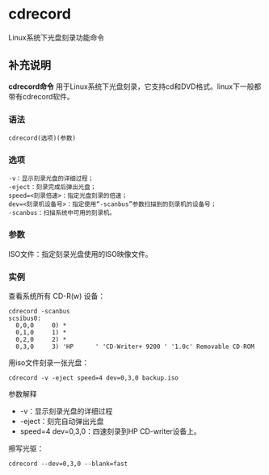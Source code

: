 #  cdrecord

Linux系统下光盘刻录功能命令

##  补充说明

**cdrecord命令** 用于Linux系统下光盘刻录，它支持cd和DVD格式。linux下一般都带有cdrecord软件。

###  语法

    
    
    cdrecord(选项)(参数)
    

###  选项

    
    
    -v：显示刻录光盘的详细过程；
    -eject：刻录完成后弹出光盘；
    speed=<刻录倍速>：指定光盘刻录的倍速；
    dev=<刻录机设备号>：指定使用“-scanbus”参数扫描到的刻录机的设备号；
    -scanbus：扫描系统中可用的刻录机。
    

###  参数

ISO文件：指定刻录光盘使用的ISO映像文件。

###  实例

查看系统所有 CD-R(w) 设备：

    
    
    cdrecord -scanbus
    scsibus0:
      0,0,0     0) *
      0,1,0     1) *
      0,2,0     2) *
      0,3,0     3) 'HP      ' 'CD-Writer+ 9200 ' '1.0c' Removable CD-ROM
    

用iso文件刻录一张光盘：

    
    
    cdrecord -v -eject speed=4 dev=0,3,0 backup.iso
    

参数解释

  * -v：显示刻录光盘的详细过程 
  * -eject：刻完自动弹出光盘 
  * speed=4 dev=0,3,0：四速刻录到HP CD-writer设备上。 

擦写光驱：

    
    
    cdrecord --dev=0,3,0 --blank=fast
    


